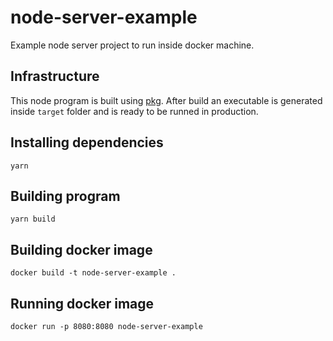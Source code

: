 # node-server-example

Example node server project to run inside docker machine.

## Infrastructure

This node program is built using [pkg](https://github.com/zeit/pkg). After build an executable is generated 
inside `target` folder and is ready to be runned in production.

## Installing dependencies

```
yarn
```

## Building program

```
yarn build
```

## Building docker image

```
docker build -t node-server-example .
```

## Running docker image

```
docker run -p 8080:8080 node-server-example
```